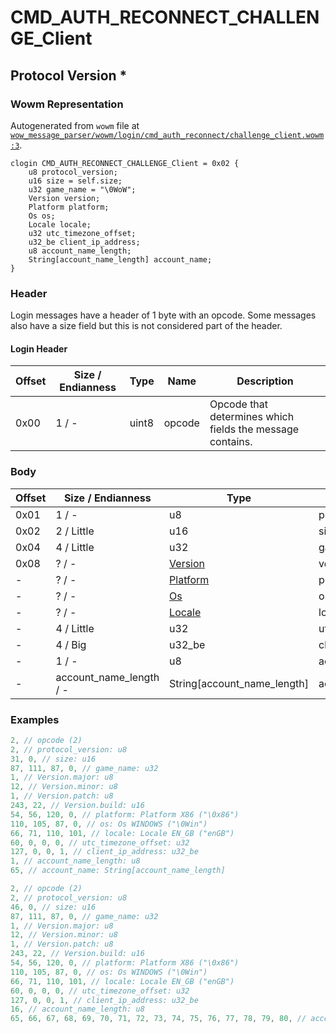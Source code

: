 # CMD_AUTH_RECONNECT_CHALLENGE_Client

## Protocol Version *

### Wowm Representation

Autogenerated from `wowm` file at [`wow_message_parser/wowm/login/cmd_auth_reconnect/challenge_client.wowm:3`](https://github.com/gtker/wow_messages/tree/main/wow_message_parser/wowm/login/cmd_auth_reconnect/challenge_client.wowm#L3).
```rust,ignore
clogin CMD_AUTH_RECONNECT_CHALLENGE_Client = 0x02 {
    u8 protocol_version;
    u16 size = self.size;
    u32 game_name = "\0WoW";
    Version version;
    Platform platform;
    Os os;
    Locale locale;
    u32 utc_timezone_offset;
    u32_be client_ip_address;
    u8 account_name_length;
    String[account_name_length] account_name;
}
```
### Header

Login messages have a header of 1 byte with an opcode. Some messages also have a size field but this is not considered part of the header.

#### Login Header

| Offset | Size / Endianness | Type   | Name   | Description |
| ------ | ----------------- | ------ | ------ | ----------- |
| 0x00   | 1 / -             | uint8  | opcode | Opcode that determines which fields the message contains.|

### Body

| Offset | Size / Endianness | Type | Name | Description | Comment |
| ------ | ----------------- | ---- | ---- | ----------- | ------- |
| 0x01 | 1 / - | u8 | protocol_version |  |  |
| 0x02 | 2 / Little | u16 | size |  |  |
| 0x04 | 4 / Little | u32 | game_name |  |  |
| 0x08 | ? / - | [Version](version.md) | version |  |  |
| - | ? / - | [Platform](platform.md) | platform |  |  |
| - | ? / - | [Os](os.md) | os |  |  |
| - | ? / - | [Locale](locale.md) | locale |  |  |
| - | 4 / Little | u32 | utc_timezone_offset |  |  |
| - | 4 / Big | u32_be | client_ip_address |  |  |
| - | 1 / - | u8 | account_name_length |  |  |
| - | account_name_length / - | String[account_name_length] | account_name |  |  |

### Examples
```c
2, // opcode (2)
2, // protocol_version: u8
31, 0, // size: u16
87, 111, 87, 0, // game_name: u32
1, // Version.major: u8
12, // Version.minor: u8
1, // Version.patch: u8
243, 22, // Version.build: u16
54, 56, 120, 0, // platform: Platform X86 ("\0x86")
110, 105, 87, 0, // os: Os WINDOWS ("\0Win")
66, 71, 110, 101, // locale: Locale EN_GB ("enGB")
60, 0, 0, 0, // utc_timezone_offset: u32
127, 0, 0, 1, // client_ip_address: u32_be
1, // account_name_length: u8
65, // account_name: String[account_name_length]
```
```c
2, // opcode (2)
2, // protocol_version: u8
46, 0, // size: u16
87, 111, 87, 0, // game_name: u32
1, // Version.major: u8
12, // Version.minor: u8
1, // Version.patch: u8
243, 22, // Version.build: u16
54, 56, 120, 0, // platform: Platform X86 ("\0x86")
110, 105, 87, 0, // os: Os WINDOWS ("\0Win")
66, 71, 110, 101, // locale: Locale EN_GB ("enGB")
60, 0, 0, 0, // utc_timezone_offset: u32
127, 0, 0, 1, // client_ip_address: u32_be
16, // account_name_length: u8
65, 66, 67, 68, 69, 70, 71, 72, 73, 74, 75, 76, 77, 78, 79, 80, // account_name: String[account_name_length]
```
